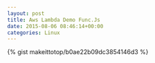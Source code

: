 ```yaml
---
layout: post                                                                                                              
title: Aws Lambda Demo Func.Js                                                                                                                       
date: 2015-08-06 08:46:14+00:00                                                                                                                        
categories: Linux                                                                                                                
---                                                                                                                              
```


{% gist makeittotop/b0ae22b09dc3854146d3 %}                                                                                                           

